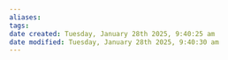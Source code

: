 ```yaml
---
aliases: 
tags: 
date created: Tuesday, January 28th 2025, 9:40:25 am
date modified: Tuesday, January 28th 2025, 9:40:30 am
---
```

